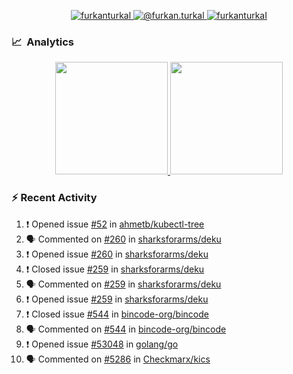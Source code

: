 <p align="center">
  <a href="https://linkedin.com/in/furkanturkal" target="blank">
    <img src="https://img.shields.io/badge/linkedin-%230077B5.svg?&style=for-the-badge&logo=linkedin&logoColor=white" alt="furkanturkal" />
  </a>
  <a href="https://medium.com/@furkan.turkal" target="blank">
    <img src="https://img.shields.io/badge/medium-%2312100E.svg?&style=for-the-badge&logo=medium&logoColor=white" alt="@furkan.turkal" />
  </a>
  <a href="https://twitter.com/furkanturkaI" target="blank">
    <img src="https://img.shields.io/badge/Twitter-1DA1F2?style=for-the-badge&logo=twitter&logoColor=white" alt="furkanturkaI" />
  </a>
</p>

### 📈 &nbsp;Analytics

<p align="center">
  <a href="https://coderstats.net/github/#Dentrax">
    <img height="180em" src="https://github-readme-stats-eight-theta.vercel.app/api?username=Dentrax&show_icons=true&theme=algolia&include_all_commits=true&count_private=true&line_height=26"/>
    <img height="180em" src="https://github-readme-stats-eight-theta.vercel.app/api/top-langs/?username=Dentrax&layout=compact&langs_count=8&theme=algolia&line_height=26"/>
  </a>
</p>

### :zap: Recent Activity

<!--START_SECTION:activity-->
1. ❗️ Opened issue [#52](https://github.com/ahmetb/kubectl-tree/issues/52) in [ahmetb/kubectl-tree](https://github.com/ahmetb/kubectl-tree)
2. 🗣 Commented on [#260](https://github.com/sharksforarms/deku/issues/260) in [sharksforarms/deku](https://github.com/sharksforarms/deku)
3. ❗️ Opened issue [#260](https://github.com/sharksforarms/deku/issues/260) in [sharksforarms/deku](https://github.com/sharksforarms/deku)
4. ❗️ Closed issue [#259](https://github.com/sharksforarms/deku/issues/259) in [sharksforarms/deku](https://github.com/sharksforarms/deku)
5. 🗣 Commented on [#259](https://github.com/sharksforarms/deku/issues/259) in [sharksforarms/deku](https://github.com/sharksforarms/deku)
6. ❗️ Opened issue [#259](https://github.com/sharksforarms/deku/issues/259) in [sharksforarms/deku](https://github.com/sharksforarms/deku)
7. ❗️ Closed issue [#544](https://github.com/bincode-org/bincode/issues/544) in [bincode-org/bincode](https://github.com/bincode-org/bincode)
8. 🗣 Commented on [#544](https://github.com/bincode-org/bincode/issues/544) in [bincode-org/bincode](https://github.com/bincode-org/bincode)
9. ❗️ Opened issue [#53048](https://github.com/golang/go/issues/53048) in [golang/go](https://github.com/golang/go)
10. 🗣 Commented on [#5286](https://github.com/Checkmarx/kics/issues/5286) in [Checkmarx/kics](https://github.com/Checkmarx/kics)
<!--END_SECTION:activity-->
